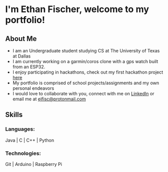 # I'm Ethan Fischer, welcome to my portfolio!

## About Me
* I am an Undergraduate student studying CS at The University of Texas at Dallas
* I am currently working on a garmin/coros clone with a gps watch built from an ESP32. 
* I enjoy participating in hackathons, check out my first hackathon project [here](https://github.com/pranavsouri/HACKUTD)
* My portfolio is comprised of school projects/assignments and my own personal endeavors
* I would love to collaborate with you, connect with me on [LinkedIn](https://www.linkedin.com/in/ejfisc/) or email me at ejfisc@protonmail.com

## Skills
### Languages: 
Java | C | C++ | Python
### Technologies:
Git | Arduino | Raspberry Pi

